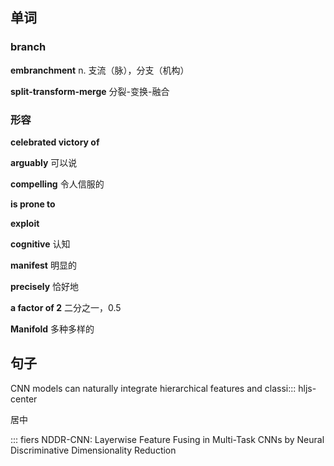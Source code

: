 ## 单词

### branch
**embranchment**
n. 支流（脉），分支（机构）

**split-transform-merge**
分裂-变换-融合

### 形容
**celebrated victory of**

**arguably**
可以说

**compelling**
令人信服的

**is prone to**

**exploit**

**cognitive**
认知

**manifest**
明显的

**precisely**
恰好地

**a factor of 2**
二分之一，0.5

**Manifold**
多种多样的

## 句子
CNN models can naturally integrate hierarchical features and classi::: hljs-center

居中

:::
fiers
NDDR-CNN: Layerwise Feature Fusing in Multi-Task CNNs by Neural Discriminative Dimensionality Reduction